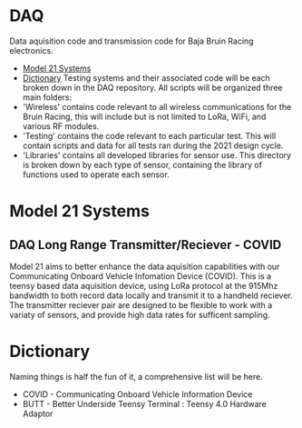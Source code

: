 # DAQ
Data aquisition code and transmission code for Baja Bruin Racing electronics. 

- [Model 21 Systems](#model-21-systems)
- [Dictionary](#dictionary)
Testing systems and their associated code will be each broken down in the DAQ repository.
All scripts will be organized three main folders:
- 'Wireless' contains code relevant to all wireless communications for the Bruin Racing, this will include but is not limited to LoRa, WiFi, and various RF modules.
- 'Testing' contains the code relevant to each particular test. This will contain scripts and data for all tests ran during the 2021 design cycle.
- 'Libraries' contains all developed libraries for sensor use. This directory is broken down by each type of sensor, containing the library of functions used to operate each sensor.


# Model 21 Systems

## DAQ Long Range Transmitter/Reciever - COVID

Model 21 aims to better enhance the data aquisition capabilities with our Communicating Onboard Vehicle Infomation Device (COVID). This is a teensy based data aquisition device, using LoRa protocol at the 915Mhz bandwidth to both record data locally and transmit it to a handheld reciever. The transmitter reciever pair are designed to be flexible to work with a variaty of sensors, and provide high data rates for sufficent sampling. 

# Dictionary

Naming things is half the fun of it, a comprehensive list will be here.

- COVID - Communicating Onboard Vehicle Information Device
- BUTT - Better Underside Teensy Terminal : Teensy 4.0 Hardware Adaptor

